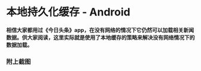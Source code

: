 # 本地持久化缓存 - Android #

#### 相信大家都用过《今日头条》app，在没有网络的情况下它仍然可以加载相关新闻数据。供大家阅读，这里实际就是使用了本地缓存的策略来解决没有网络情况下的数据加载。
### 附上截图 ###


 
 